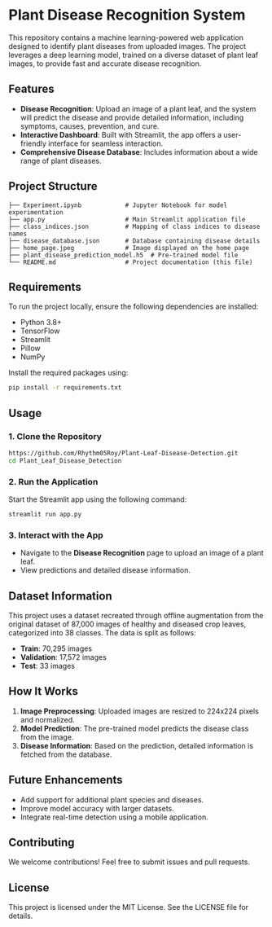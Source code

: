 # Plant Disease Recognition System

This repository contains a machine learning-powered web application designed to identify plant diseases from uploaded images. The project leverages a deep learning model, trained on a diverse dataset of plant leaf images, to provide fast and accurate disease recognition.

## Features
- **Disease Recognition**: Upload an image of a plant leaf, and the system will predict the disease and provide detailed information, including symptoms, causes, prevention, and cure.
- **Interactive Dashboard**: Built with Streamlit, the app offers a user-friendly interface for seamless interaction.
- **Comprehensive Disease Database**: Includes information about a wide range of plant diseases.

## Project Structure
```
├── Experiment.ipynb            # Jupyter Notebook for model experimentation
├── app.py                      # Main Streamlit application file
├── class_indices.json          # Mapping of class indices to disease names
├── disease_database.json       # Database containing disease details
├── home_page.jpeg              # Image displayed on the home page
├── plant_disease_prediction_model.h5  # Pre-trained model file
└── README.md                   # Project documentation (this file)
```

## Requirements
To run the project locally, ensure the following dependencies are installed:
- Python 3.8+
- TensorFlow
- Streamlit
- Pillow
- NumPy

Install the required packages using:
```bash
pip install -r requirements.txt
```

## Usage
### 1. Clone the Repository
```bash
https://github.com/Rhythm05Roy/Plant-Leaf-Disease-Detection.git
cd Plant_Leaf_Disease_Detection
```

### 2. Run the Application
Start the Streamlit app using the following command:
```bash
streamlit run app.py
```

### 3. Interact with the App
- Navigate to the **Disease Recognition** page to upload an image of a plant leaf.
- View predictions and detailed disease information.

## Dataset Information
This project uses a dataset recreated through offline augmentation from the original dataset of 87,000 images of healthy and diseased crop leaves, categorized into 38 classes. The data is split as follows:
- **Train**: 70,295 images
- **Validation**: 17,572 images
- **Test**: 33 images

## How It Works
1. **Image Preprocessing**: Uploaded images are resized to 224x224 pixels and normalized.
2. **Model Prediction**: The pre-trained model predicts the disease class from the image.
3. **Disease Information**: Based on the prediction, detailed information is fetched from the database.


## Future Enhancements
- Add support for additional plant species and diseases.
- Improve model accuracy with larger datasets.
- Integrate real-time detection using a mobile application.

## Contributing
We welcome contributions! Feel free to submit issues and pull requests.

## License
This project is licensed under the MIT License. See the LICENSE file for details.


